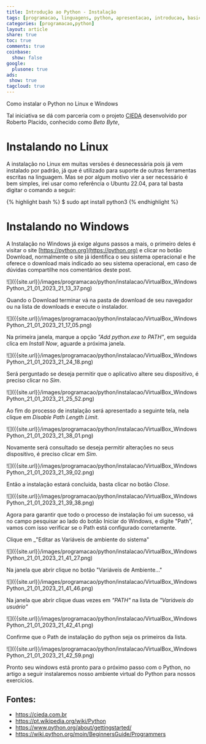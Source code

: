 ```yaml
---
title: Introdução ao Python - Instalação
tags: [programacao, linguagens, python, apresentacao, introducao, basico, install, instalacao]
categories: [programacao,python]
layout: article
share: true
toc: true
comments: true
coinbase:
  show: false
google:
  plusone: true
ads:
 show: true
tagcloud: true
---
```


Como instalar o Python no Linux e Windows

<!--more-->

Tal iniciativa se dá com parceria com o projeto [CIEDA](https://cieda.com.br) desenvolvido por Roberto Placido, conhecido como *Beto Byte*, 

# Instalando no Linux

A instalação no Linux em muitas versões  é desnecessária pois já vem instalado por padrão, já que é utilizado para suporte de outras ferramentas escritas na linguagem. Mas se por algum motivo vier a ser necessário é bem simples, irei usar como referência o Ubuntu 22.04, para tal basta digitar o comando a seguir:

{% highlight bash %}
$ sudo apt install python3
{% endhighlight %}

# Instalando no Windows

A Instalação no Windows já exige alguns passos a mais, o primeiro deles é visitar o site [https://python.org](https://python.org) e clicar no botão Download, normalmente o site já identifica o seu sistema operacional e lhe oferece o download mais indicado ao seu sistema operacional, em caso de dúvidas compartilhe nos comentários deste post.

![]({{site.url}}/images/programacao/python/instalacao/VirtualBox_Windows Python_21_01_2023_21_13_37.png)

Quando o Download terminar vá na pasta de download de seu navegador ou na lista de downloads e execute o instalador.

![]({{site.url}}/images/programacao/python/instalacao/VirtualBox_Windows Python_21_01_2023_21_17_05.png)

Na primeira janela, marque a opção _"Add python.exe to PATH"_, em seguida clica em *Install Now*, aguarde a próxima janela.

![]({{site.url}}/images/programacao/python/instalacao/VirtualBox_Windows Python_21_01_2023_21_24_18.png)

Será perguntado se deseja permitir que o aplicativo altere seu dispositivo, é preciso clicar no _Sim_.

![]({{site.url}}/images/programacao/python/instalacao/VirtualBox_Windows Python_21_01_2023_21_25_52.png)

Ao fim do processo de instalação será apresentado a seguinte tela, nela clique em _Disable Path Length Limit_.

![]({{site.url}}/images/programacao/python/instalacao/VirtualBox_Windows Python_21_01_2023_21_38_01.png)

Novamente será consultado se deseja permitir alterações no seus dispositivo, é preciso clicar em _Sim_.

![]({{site.url}}/images/programacao/python/instalacao/VirtualBox_Windows Python_21_01_2023_21_39_02.png)

Então a instalação estará concluida, basta clicar no botão _Close_.

![]({{site.url}}/images/programacao/python/instalacao/VirtualBox_Windows Python_21_01_2023_21_39_38.png)

Agora para garantir que todo o processo de instalação foi um sucesso, vá no campo pesquisar ao lado do botão Iniciar do Windows, e digite "Path", vamos com isso verificar se o Path está configurado corretamente.

Clique em _"Editar as Variáveis de ambiente do sistema"

![]({{site.url}}/images/programacao/python/instalacao/VirtualBox_Windows Python_21_01_2023_21_41_27.png)

Na janela que abrir clique no botão "Variáveis de Ambiente..."

![]({{site.url}}/images/programacao/python/instalacao/VirtualBox_Windows Python_21_01_2023_21_41_46.png)

Na janela que abrir clique duas vezes em _"PATH"_ na lista de _"Variáveis do usuário"_

![]({{site.url}}/images/programacao/python/instalacao/VirtualBox_Windows Python_21_01_2023_21_42_41.png)

Confirme que o Path de instalação do python seja os primeiros da lista.

![]({{site.url}}/images/programacao/python/instalacao/VirtualBox_Windows Python_21_01_2023_21_42_59.png)

Pronto seu windows está pronto para o próximo passo com o Python, no artigo a seguir instalaremos nosso ambiente virtual do Python para nossos exercícios.


## Fontes:

* https://cieda.com.br 
* https://pt.wikipedia.org/wiki/Python
* https://www.python.org/about/gettingstarted/
* https://wiki.python.org/moin/BeginnersGuide/Programmers
